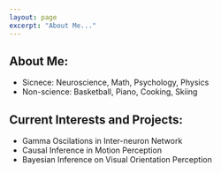```yaml
---
layout: page
excerpt: "About Me..."
---
```

## About Me:
* Sicnece: Neuroscience, Math, Psychology, Physics 
* Non-science: Basketball, Piano, Cooking, Skiing

## Current Interests and Projects:

- Gamma Oscilations in Inter-neuron Network
- Causal Inference in Motion Perception
- Bayesian Inference on Visual Orientation Perception 
